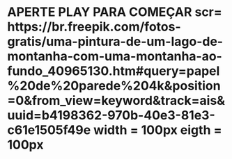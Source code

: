 <h1>APERTE PLAY PARA COMEÇAR
<imag> scr= https://br.freepik.com/fotos-gratis/uma-pintura-de-um-lago-de-montanha-com-uma-montanha-ao-fundo_40965130.htm#query=papel%20de%20parede%204k&position=0&from_view=keyword&track=ais&uuid=b4198362-970b-40e3-81e3-c61e1505f49e width = 100px eigth = 100px
